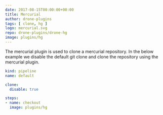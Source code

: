 ```yaml
---
date: 2017-08-15T00:00:00+00:00
title: Mercurial
author: drone-plugins
tags: [ clone, hg ]
logo: mercurial.svg
repo: drone-plugins/drone-hg
image: plugins/hg
---
```


The mercurial plugin is used to clone a mercurial repository. In the below example we disable the default git clone and clone the repository using the mercurial plugin.

```yaml
kind: pipeline
name: default

clone:
  disable: true

steps:
- name: checkout
  image: plugins/hg
```